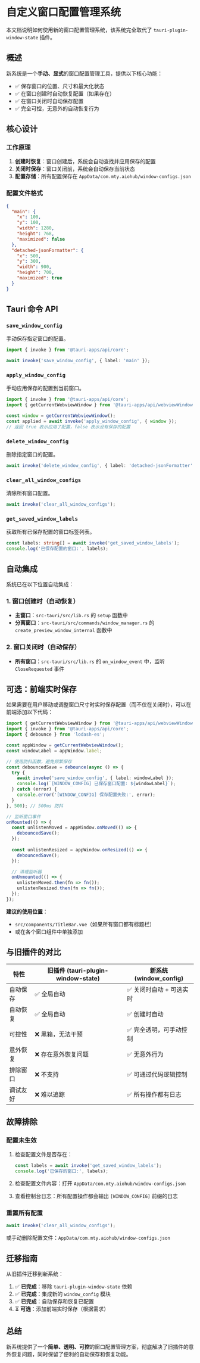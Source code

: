 # 自定义窗口配置管理系统

本文档说明如何使用新的窗口配置管理系统，该系统完全取代了 `tauri-plugin-window-state` 插件。

## 概述

新系统是一个**手动、显式**的窗口配置管理工具，提供以下核心功能：

- ✅ 保存窗口的位置、尺寸和最大化状态
- ✅ 在窗口创建时自动恢复配置（如果存在）
- ✅ 在窗口关闭时自动保存配置
- ✅ 完全可控，无意外的自动恢复行为

## 核心设计

### 工作原理

1. **创建时恢复**：窗口创建后，系统会自动查找并应用保存的配置
2. **关闭时保存**：窗口关闭前，系统会自动保存当前状态
3. **配置存储**：所有配置保存在 `AppData/com.mty.aiohub/window-configs.json`

### 配置文件格式

```json
{
  "main": {
    "x": 100,
    "y": 100,
    "width": 1280,
    "height": 768,
    "maximized": false
  },
  "detached-jsonFormatter": {
    "x": 500,
    "y": 300,
    "width": 900,
    "height": 700,
    "maximized": true
  }
}
```

## Tauri 命令 API

### `save_window_config`

手动保存指定窗口的配置。

```typescript
import { invoke } from '@tauri-apps/api/core';

await invoke('save_window_config', { label: 'main' });
```

### `apply_window_config`

手动应用保存的配置到当前窗口。

```typescript
import { invoke } from '@tauri-apps/api/core';
import { getCurrentWebviewWindow } from '@tauri-apps/api/webviewWindow';

const window = getCurrentWebviewWindow();
const applied = await invoke('apply_window_config', { window });
// 返回 true 表示应用了配置，false 表示没有保存的配置
```

### `delete_window_config`

删除指定窗口的配置。

```typescript
await invoke('delete_window_config', { label: 'detached-jsonFormatter' });
```

### `clear_all_window_configs`

清除所有窗口配置。

```typescript
await invoke('clear_all_window_configs');
```

### `get_saved_window_labels`

获取所有已保存配置的窗口标签列表。

```typescript
const labels: string[] = await invoke('get_saved_window_labels');
console.log('已保存配置的窗口:', labels);
```

## 自动集成

系统已在以下位置自动集成：

### 1. 窗口创建时（自动恢复）

- **主窗口**：`src-tauri/src/lib.rs` 的 `setup` 函数中
- **分离窗口**：`src-tauri/src/commands/window_manager.rs` 的 `create_preview_window_internal` 函数中

### 2. 窗口关闭时（自动保存）

- **所有窗口**：`src-tauri/src/lib.rs` 的 `on_window_event` 中，监听 `CloseRequested` 事件

## 可选：前端实时保存

如果需要在用户移动或调整窗口尺寸时实时保存配置（而不仅在关闭时），可以在前端添加以下代码：

```typescript
import { getCurrentWebviewWindow } from '@tauri-apps/api/webviewWindow';
import { invoke } from '@tauri-apps/api/core';
import { debounce } from 'lodash-es';

const appWindow = getCurrentWebviewWindow();
const windowLabel = appWindow.label;

// 使用防抖函数，避免频繁保存
const debouncedSave = debounce(async () => {
  try {
    await invoke('save_window_config', { label: windowLabel });
    console.log(`[WINDOW_CONFIG] 已保存窗口配置: ${windowLabel}`);
  } catch (error) {
    console.error('[WINDOW_CONFIG] 保存配置失败:', error);
  }
}, 500); // 500ms 防抖

// 监听窗口事件
onMounted(() => {
  const unlistenMoved = appWindow.onMoved(() => {
    debouncedSave();
  });
  
  const unlistenResized = appWindow.onResized(() => {
    debouncedSave();
  });

  // 清理监听器
  onUnmounted(() => {
    unlistenMoved.then(fn => fn());
    unlistenResized.then(fn => fn());
  });
});
```

**建议的使用位置**：
- `src/components/TitleBar.vue`（如果所有窗口都有标题栏）
- 或在各个窗口组件中单独添加

## 与旧插件的对比

| 特性 | 旧插件 (tauri-plugin-window-state) | 新系统 (window_config) |
|------|-----------------------------------|----------------------|
| 自动保存 | ✅ 全局自动 | ✅ 关闭时自动 + 可选实时 |
| 自动恢复 | ✅ 全局自动 | ✅ 创建时自动 |
| 可控性 | ❌ 黑箱，无法干预 | ✅ 完全透明，可手动控制 |
| 意外恢复 | ❌ 存在意外恢复问题 | ✅ 无意外行为 |
| 排除窗口 | ❌ 不支持 | ✅ 可通过代码逻辑控制 |
| 调试友好 | ❌ 难以追踪 | ✅ 所有操作都有日志 |

## 故障排除

### 配置未生效

1. 检查配置文件是否存在：
   ```typescript
   const labels = await invoke('get_saved_window_labels');
   console.log('已保存的窗口:', labels);
   ```

2. 检查配置文件内容：打开 `AppData/com.mty.aiohub/window-configs.json`

3. 查看控制台日志：所有配置操作都会输出 `[WINDOW_CONFIG]` 前缀的日志

### 重置所有配置

```typescript
await invoke('clear_all_window_configs');
```

或手动删除配置文件：`AppData/com.mty.aiohub/window-configs.json`

## 迁移指南

从旧插件迁移到新系统：

1. ✅ **已完成**：移除 `tauri-plugin-window-state` 依赖
2. ✅ **已完成**：集成新的 `window_config` 模块
3. ✅ **已完成**：自动保存和恢复已配置
4. ⏳ **可选**：添加前端实时保存（根据需求）

## 总结

新系统提供了一个**简单、透明、可控**的窗口配置管理方案，彻底解决了旧插件的意外恢复问题，同时保留了便利的自动保存和恢复功能。